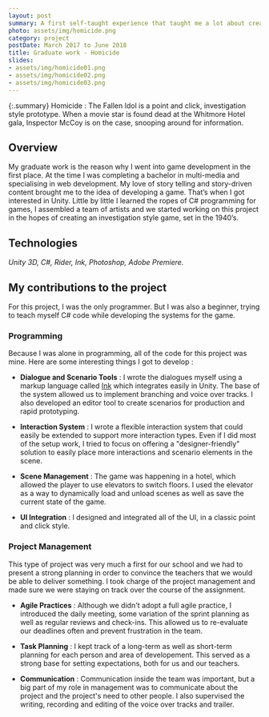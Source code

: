 ```yaml
---
layout: post
summary: A first self-taught experience that taught me a lot about creating systems from scratch.
photo: assets/img/homicide.png
category: project
postDate: March 2017 to June 2018
title: Graduate work - Homicide
slides:
- assets/img/homicide01.png
- assets/img/homicide02.png
- assets/img/homicide03.png
---
```

{:.summary}
Homicide : The Fallen Idol is a point and click, investigation style prototype. When a movie star is found dead at the Whitmore Hotel gala, Inspector McCoy is on the case, snooping around for information.

## Overview
My graduate work is the reason why I went into game development in the first place. At the time I was completing a bachelor in multi-media and specialising in web development. My love of story telling and story-driven content brought me to the idea of developing a game. That’s when I got interested in Unity. Little by little I learned the ropes of C# programming for games, I assembled a team of artists and we started working on this project in the hopes of creating an investigation style game, set in the 1940’s. 

## Technologies
*Unity 3D, C#, Rider, Ink, Photoshop, Adobe Premiere.*

## My contributions to the project
For this project, I was the only programmer. But I was also a beginner, trying to teach myself C# code while developing the systems for the game. 

### Programming
Because I was alone in programming, all of the code for this project was mine. Here are some interesting things I got to develop : 

* **Dialogue and Scenario Tools** : I wrote the dialogues myself using a markup language called [Ink](https://www.inklestudios.com/ink/) which integrates easily in Unity. The base of the system allowed us to implement branching and voice over tracks. I also developed an editor tool to create scenarios for production and rapid prototyping.

* **Interaction System** : I wrote a flexible interaction system that could easily be extended to support more interaction types. Even if I did most of the setup work, I tried to focus on offering a "designer-friendly" solution to easily place more interactions and scenario elements in the scene. 

* **Scene Management** : The game was happening in a hotel, which allowed the player to use elevators to switch floors. I used the elevator as a way to dynamically load and unload scenes as well as save the current state of the game.

* **UI Integration** : I designed and integrated all of the UI, in a classic point and click style.


### Project Management
This type of project was very much a first for our school and we had to present a strong planning in order to convince the teachers that we would be able to deliver something. I took charge of the project management and made sure we were staying on track over the course of the assignment.

* **Agile Practices** : Although we didn't adopt a full agile practice, I introduced the daily meeting, some variation of the sprint planning as well as regular reviews and check-ins. This allowed us to re-evaluate our deadlines often and prevent frustration in the team. 

* **Task Planning** : I kept track of a long-term as well as short-term planning for each person and area of developement. This served as a strong base for setting expectations, both for us and our teachers.

* **Communication** : Communication inside the team was important, but a big part of my role in management was to communicate about the project and the project's need to other people. I also supervised the writing, recording and editing of the voice over tracks and trailer. 